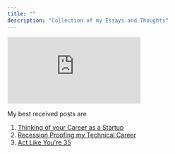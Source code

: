 ```yaml
---
title: ""
description: "Collection of my Essays and Thoughts"
---
```


<iframe src="https://niranting.substack.com/embed" style="border:1px solid #EEE; background:white;" frameborder="0" scrolling="no"></iframe>

My best received posts are

1. [Thinking of your Career as a Startup](./writing/ruleof40)
2. [Recession Proofing my Technical Career](./writing/recession-proofing)
3. [Act Like You're 35](./writing/actlike35)
